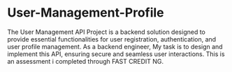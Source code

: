 # User-Management-Profile
The User Management API Project is a backend  solution  designed to provide essential functionalities for user registration, authentication, and user profile management. As a backend engineer, My task is to design and implement this API, ensuring secure and seamless user interactions. This is an assessment i completed through FAST CREDIT NG.
